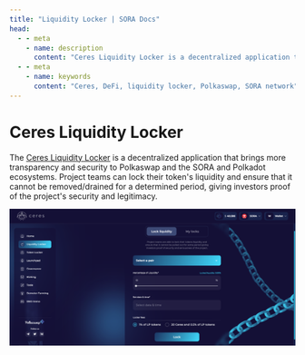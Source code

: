 ```yaml
---
title: "Liquidity Locker | SORA Docs"
head:
  - - meta
    - name: description
      content: "Ceres Liquidity Locker is a decentralized application that brings more transparency and security to the Dotsama ecosystem."
  - - meta
    - name: keywords
      content: "Ceres, DeFi, liquidity locker, Polkaswap, SORA network"
---
```


# Ceres Liquidity Locker

The [Ceres Liquidity Locker](https://dapps.cerestoken.io/liquidity_locker) is a decentralized application that brings more transparency and security to Polkaswap and the SORA and Polkadot ecosystems.
Project teams can lock their token's liquidity and ensure that it cannot be removed/drained for a determined period, giving investors proof of the project's security and legitimacy.

![](../.gitbook/assets/liquidity-locker.png)
